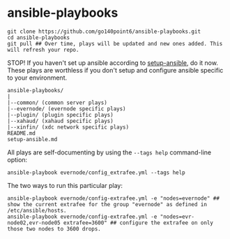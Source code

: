 # ansible-playbooks

```
git clone https://github.com/go140point6/ansible-playbooks.git
cd ansible-playbooks
git pull ## Over time, plays will be updated and new ones added. This will refresh your repo.
```

STOP! If you haven't set up ansible according to [setup-ansible](setup-ansible.md), do it now. These plays are worthless if you don't setup and configure ansible specific to your environment.

```
ansible-playbooks/
|
|--common/ (common server plays)
|--evernode/ (evernode specific plays)
|--plugin/ (plugin specific plays)
|--xahaud/ (xahaud specific plays)
|--xinfin/ (xdc network specific plays)
README.md
setup-ansible.md
```

All plays are self-documenting by using the `--tags help` command-line option:

```
ansible-playbook evernode/config_extrafee.yml --tags help
```

The two ways to run this particular play:
```
ansible-playbook evernode/config-extrafee.yml -e "nodes=evernode" ## show the current extrafee for the group "evernode" as defined in /etc/ansible/hosts.
ansible-playbook evernode/config-extrafee.yml -e "nodes=evr-node02,evr-node05 extrafee=3600" ## configure the extrafee on only those two nodes to 3600 drops.
```
